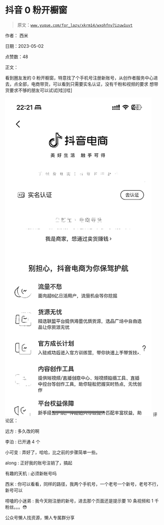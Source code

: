 # 抖音 0 粉开橱窗

> 原文：[`www.yuque.com/for_lazy/xkrm14/wxohfnv7izuw1uvt`](https://www.yuque.com/for_lazy/xkrm14/wxohfnv7izuw1uvt)



作者： 西米



日期：2023-05-02



点赞数：48

<ne-hole id="uf4e35a4d" data-lake-id="uf4e35a4d">

正文：



看到圈友发的 0 粉开橱窗，特意找了个手机号注册新账号，从创作者服务中心进去，点全部，电商带货，可以看到只需要实名认证，没有千粉和视频的要求 想带货要求不够的朋友可以试试[哇][哇]



![](img/1bc70b6a2017d985395389669fdfefc0.png)  <ne-hole id="u5a7ab11b" data-lake-id="u5a7ab11b"><ne-p id="ub96f910e" data-lake-id="ub96f910e">评论区：



远方 : 多久改的啊



李泊 : 已开通 4 个



小可变 : 弄好了，哈哈，比之前的步骤简单一些。



along : 正好我的账号注销了，搞起



有趣的天机 : 必须新帐号吗



西米 : 你可以看看，同样的路径，我两个手机号，一个老号一个新号，老号不行，新号可以



唠嗑的小迷弟 : 我今天刚注册的新号，进去那个页面还是提示要 10 条视频和 1 千粉丝。。。😳

<ne-hole id="ufe81b3eb" data-lake-id="ufe81b3eb">

公众号懒人找资源，懒人专属群分享

</ne-hole></ne-hole></ne-p></ne-hole>